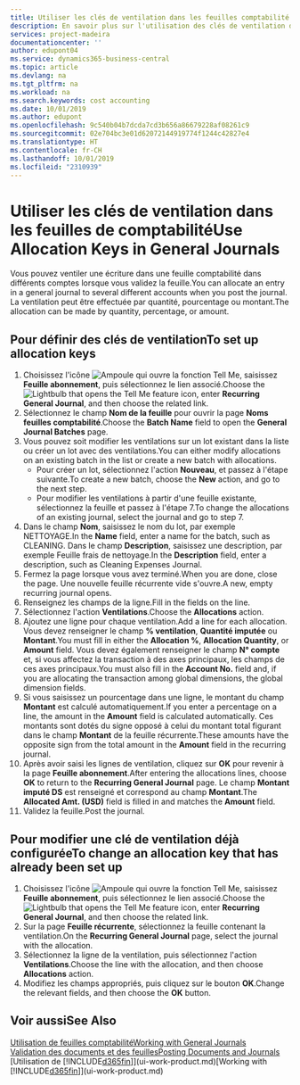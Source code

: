 ```yaml
---
title: Utiliser les clés de ventilation dans les feuilles comptabilité | Microsoft Docs
description: En savoir plus sur l'utilisation des clés de ventilation dans les feuilles.
services: project-madeira
documentationcenter: ''
author: edupont04
ms.service: dynamics365-business-central
ms.topic: article
ms.devlang: na
ms.tgt_pltfrm: na
ms.workload: na
ms.search.keywords: cost accounting
ms.date: 10/01/2019
ms.author: edupont
ms.openlocfilehash: 9c540b04b7dcda7cd3b656a86679228af08261c9
ms.sourcegitcommit: 02e704bc3e01d62072144919774f1244c42827e4
ms.translationtype: HT
ms.contentlocale: fr-CH
ms.lasthandoff: 10/01/2019
ms.locfileid: "2310939"
---
```

# <a name="use-allocation-keys-in-general-journals"></a><span data-ttu-id="ddb87-103">Utiliser les clés de ventilation dans les feuilles de comptabilité</span><span class="sxs-lookup"><span data-stu-id="ddb87-103">Use Allocation Keys in General Journals</span></span>
<span data-ttu-id="ddb87-104">Vous pouvez ventiler une écriture dans une feuille comptabilité dans différents comptes lorsque vous validez la feuille.</span><span class="sxs-lookup"><span data-stu-id="ddb87-104">You can allocate an entry in a general journal to several different accounts when you post the journal.</span></span> <span data-ttu-id="ddb87-105">La ventilation peut être effectuée par quantité, pourcentage ou montant.</span><span class="sxs-lookup"><span data-stu-id="ddb87-105">The allocation can be made by quantity, percentage, or amount.</span></span>

## <a name="to-set-up-allocation-keys"></a><span data-ttu-id="ddb87-106">Pour définir des clés de ventilation</span><span class="sxs-lookup"><span data-stu-id="ddb87-106">To set up allocation keys</span></span>
1. <span data-ttu-id="ddb87-107">Choisissez l'icône ![Ampoule qui ouvre la fonction Tell Me](media/ui-search/search_small.png "Dites-moi ce que vous voulez faire"), saisissez **Feuille abonnement**, puis sélectionnez le lien associé.</span><span class="sxs-lookup"><span data-stu-id="ddb87-107">Choose the ![Lightbulb that opens the Tell Me feature](media/ui-search/search_small.png "Tell me what you want to do") icon, enter **Recurring General Journal**, and then choose the related link.</span></span>
2. <span data-ttu-id="ddb87-108">Sélectionnez le champ **Nom de la feuille** pour ouvrir la page **Noms feuilles comptabilité**.</span><span class="sxs-lookup"><span data-stu-id="ddb87-108">Choose the **Batch Name** field to open the **General Journal Batches** page.</span></span>
3. <span data-ttu-id="ddb87-109">Vous pouvez soit modifier les ventilations sur un lot existant dans la liste ou créer un lot avec des ventilations.</span><span class="sxs-lookup"><span data-stu-id="ddb87-109">You can either modify allocations on an existing batch in the list or create a new batch with allocations.</span></span>
   * <span data-ttu-id="ddb87-110">Pour créer un lot, sélectionnez l'action **Nouveau**, et passez à l'étape suivante.</span><span class="sxs-lookup"><span data-stu-id="ddb87-110">To create a new batch, choose the **New** action, and go to the next step.</span></span>
   * <span data-ttu-id="ddb87-111">Pour modifier les ventilations à partir d'une feuille existante, sélectionnez la feuille et passez à l'étape 7.</span><span class="sxs-lookup"><span data-stu-id="ddb87-111">To change the allocations of an existing journal, select the journal and go to step 7.</span></span>    
4. <span data-ttu-id="ddb87-112">Dans le champ **Nom**, saisissez le nom du lot, par exemple NETTOYAGE.</span><span class="sxs-lookup"><span data-stu-id="ddb87-112">In the **Name** field, enter a name for the batch, such as CLEANING.</span></span> <span data-ttu-id="ddb87-113">Dans le champ **Description**, saisissez une description, par exemple Feuille frais de nettoyage.</span><span class="sxs-lookup"><span data-stu-id="ddb87-113">In the **Description** field, enter a description, such as Cleaning Expenses Journal.</span></span>
5. <span data-ttu-id="ddb87-114">Fermez la page lorsque vous avez terminé.</span><span class="sxs-lookup"><span data-stu-id="ddb87-114">When you are done, close the page.</span></span> <span data-ttu-id="ddb87-115">Une nouvelle feuille récurrente vide s'ouvre.</span><span class="sxs-lookup"><span data-stu-id="ddb87-115">A new, empty recurring journal opens.</span></span>
6. <span data-ttu-id="ddb87-116">Renseignez les champs de la ligne.</span><span class="sxs-lookup"><span data-stu-id="ddb87-116">Fill in the fields on the line.</span></span>
7. <span data-ttu-id="ddb87-117">Sélectionnez l'action **Ventilations**.</span><span class="sxs-lookup"><span data-stu-id="ddb87-117">Choose the **Allocations** action.</span></span>
8. <span data-ttu-id="ddb87-118">Ajoutez une ligne pour chaque ventilation.</span><span class="sxs-lookup"><span data-stu-id="ddb87-118">Add a line for each allocation.</span></span> <span data-ttu-id="ddb87-119">Vous devez renseigner le champ **% ventilation**, **Quantité imputée** ou **Montant**.</span><span class="sxs-lookup"><span data-stu-id="ddb87-119">You must fill in either the **Allocation %**, **Allocation Quantity**, or **Amount** field.</span></span> <span data-ttu-id="ddb87-120">Vous devez également renseigner le champ **N° compte** et, si vous affectez la transaction à des axes principaux, les champs de ces axes principaux.</span><span class="sxs-lookup"><span data-stu-id="ddb87-120">You must also fill in the **Account No.** field and, if you are allocating the transaction among global dimensions, the global dimension fields.</span></span>
9. <span data-ttu-id="ddb87-121">Si vous saisissez un pourcentage dans une ligne, le montant du champ **Montant** est calculé automatiquement.</span><span class="sxs-lookup"><span data-stu-id="ddb87-121">If you enter a percentage on a line, the amount in the **Amount** field is calculated automatically.</span></span> <span data-ttu-id="ddb87-122">Ces montants sont dotés du signe opposé à celui du montant total figurant dans le champ **Montant** de la feuille récurrente.</span><span class="sxs-lookup"><span data-stu-id="ddb87-122">These amounts have the opposite sign from the total amount in the **Amount** field in the recurring journal.</span></span>
10. <span data-ttu-id="ddb87-123">Après avoir saisi les lignes de ventilation, cliquez sur **OK** pour revenir à la page **Feuille abonnement**.</span><span class="sxs-lookup"><span data-stu-id="ddb87-123">After entering the allocations lines, choose **OK** to return to the **Recurring General Journal** page.</span></span> <span data-ttu-id="ddb87-124">Le champ **Montant imputé DS** est renseigné et correspond au champ **Montant**.</span><span class="sxs-lookup"><span data-stu-id="ddb87-124">The **Allocated Amt. (USD)** field is filled in and matches the **Amount** field.</span></span>
11. <span data-ttu-id="ddb87-125">Validez la feuille.</span><span class="sxs-lookup"><span data-stu-id="ddb87-125">Post the journal.</span></span>

## <a name="to-change-an-allocation-key-that-has-already-been-set-up"></a><span data-ttu-id="ddb87-126">Pour modifier une clé de ventilation déjà configurée</span><span class="sxs-lookup"><span data-stu-id="ddb87-126">To change an allocation key that has already been set up</span></span>
1. <span data-ttu-id="ddb87-127">Choisissez l'icône ![Ampoule qui ouvre la fonction Tell Me](media/ui-search/search_small.png "Dites-moi ce que vous voulez faire"), saisissez **Feuille abonnement**, puis sélectionnez le lien associé.</span><span class="sxs-lookup"><span data-stu-id="ddb87-127">Choose the ![Lightbulb that opens the Tell Me feature](media/ui-search/search_small.png "Tell me what you want to do") icon, enter **Recurring General Journal**, and then choose the related link.</span></span>
2. <span data-ttu-id="ddb87-128">Sur la page **Feuille récurrente**, sélectionnez la feuille contenant la ventilation.</span><span class="sxs-lookup"><span data-stu-id="ddb87-128">On the **Recurring General Journal** page, select the journal with the allocation.</span></span>
3. <span data-ttu-id="ddb87-129">Sélectionnez la ligne de la ventilation, puis sélectionnez l'action **Ventilations**.</span><span class="sxs-lookup"><span data-stu-id="ddb87-129">Choose the line with the allocation, and then choose **Allocations** action.</span></span>
4. <span data-ttu-id="ddb87-130">Modifiez les champs appropriés, puis cliquez sur le bouton **OK**.</span><span class="sxs-lookup"><span data-stu-id="ddb87-130">Change the relevant fields, and then choose the **OK** button.</span></span>

## <a name="see-also"></a><span data-ttu-id="ddb87-131">Voir aussi</span><span class="sxs-lookup"><span data-stu-id="ddb87-131">See Also</span></span>
[<span data-ttu-id="ddb87-132">Utilisation de feuilles comptabilité</span><span class="sxs-lookup"><span data-stu-id="ddb87-132">Working with General Journals</span></span>](ui-work-general-journals.md)  
[<span data-ttu-id="ddb87-133">Validation des documents et des feuilles</span><span class="sxs-lookup"><span data-stu-id="ddb87-133">Posting Documents and Journals</span></span>](ui-post-documents-journals.md)  
<span data-ttu-id="ddb87-134">[Utilisation de [!INCLUDE[d365fin](includes/d365fin_md.md)]](ui-work-product.md)</span><span class="sxs-lookup"><span data-stu-id="ddb87-134">[Working with [!INCLUDE[d365fin](includes/d365fin_md.md)]](ui-work-product.md)</span></span>
